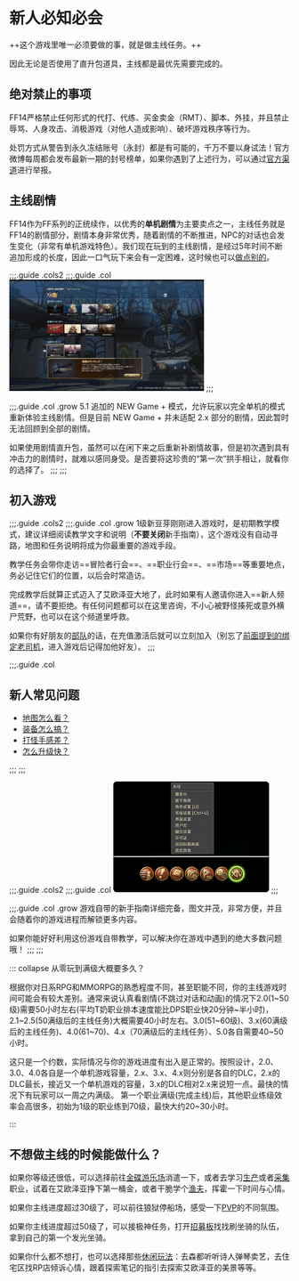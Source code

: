 # 新人必知必会

++这个游戏里唯一必须要做的事，就是做主线任务。++

<IncludePage file="_includes/basic/level.md" />

因此无论是否使用了直升包道具，主线都是最优先需要完成的。

## 绝对禁止的事项

FF14严格禁止任何形式的代打、代练、买金卖金（RMT）、脚本、外挂，并且禁止辱骂、人身攻击、消极游戏（对他人造成影响）、破坏游戏秩序等行为。

处罚方式从警告到永久冻结账号（永封）都是有可能的，千万不要以身试法！官方微博每周都会发布最新一期的封号榜单，如果你遇到了上述行为，可以通过[官方渠道](http://ff.sdo.com/web8/index.html#/newstab/newscont/299956)进行举报。

## 主线剧情

FF14作为FF系列的正统续作，以优秀的**单机剧情**为主要卖点之一，主线任务就是FF14的剧情部分，剧情本身非常优秀，随着剧情的不断推进，NPC的对话也会发生变化（非常有单机游戏特色）。我们现在玩到的主线剧情，是经过5年时间不断追加形成的长度，因此一口气玩下来会有一定困难，这时候也可以[做点别的](#不想做主线的时候能做什么？)。

;;;.guide .cols2
;;;.guide .col
<img src="./core.assets/w9OfL6p.png" alt="New Game+ 界面" style="width: 350px;"/>
;;;

;;;.guide .col .grow
5.1 追加的 NEW Game + 模式，允许玩家以完全单机的模式重新体验主线剧情。但是目前 NEW Game + 并未适配 2.x 部分的剧情，因此暂时无法回顾到全部的剧情。

如果使用剧情直升包，虽然可以在闲下来之后重新补剧情故事，但是初次遇到具有冲击力的剧情时，就难以感同身受。是否要将这珍贵的“第一次”拱手相让，就看你的选择了。
;;;
;;;

## 初入游戏

;;;.guide .cols2
;;;.guide .col .grow
1级新豆芽刚刚进入游戏时，是初期教学模式，建议详细阅读教学文字和说明（**不要关闭**新手指南），这个游戏没有自动寻路，地图和任务说明将成为你最重要的游戏手段。

教学任务会带你走访==冒险者行会==、==职业行会==、==市场==等重要地点，务必记住它们的位置，以后会时常造访。

完成教学后就算正式迈入了艾欧泽亚大地了，此时如果有人邀请你进入==新人频道==，请不要拒绝。有任何问题都可以在这里咨询，不小心被野怪揍死或意外横尸荒野，也可以在这个频道里呼救。

如果你有好朋友的[部队]()的话，在充值激活后就可以立刻加入（别忘了[前面提到的绑定老司机](/before/pay.html#萌新招待领多重福利)，进入游戏后记得加他好友）。
;;;

;;;.guide .col 
<div class="mntab mn-guide">
  <h2>新人常见问题</h2>
  <ul>
    <li><a href="/basic/map.html">地图怎么看？</a></li>
    <li><a href="/basic/equip.html">装备怎么搞？</a></li>
    <li><a href="/basic/battle.html">打怪手感差？</a></li>
    <li><a href="/upgrade/guide.html">怎么升级快？</a></li>
  </ul>
</div>
;;;
;;;

;;;.guide .cols2
;;;.guide .col
![](./core.assets/150142.png)<!--图要换-->
;;;

;;;.guide .col .grow
游戏自带的新手指南详细完备，图文并茂，非常方便，并且会随着你的游戏进程而解锁更多内容。

如果你能好好利用这份游戏自带教学，可以解决你在游戏中遇到的绝大多数问题哦！
;;;
;;;

::: collapse 从零玩到满级大概要多久？

根据你对日系RPG和MMORPG的熟悉程度不同，甚至职能不同，你的主线游戏时间可能会有较大差别。通常来说认真看剧情(不跳过对话和动画)的情况下2.0(1~50级)需要50小时左右(平均T奶职业排本速度能比DPS职业快20分钟~半小时)，2.1~2.5(50满级后的主线任务)大概需要40小时左右。3.0(51~60级)、3.x(60满级后的主线任务)、4.0(61~70)、4.x（70满级后的主线任务）、5.0各自需要40~50小时。

这只是一个约数，实际情况与你的游戏进度有出入是正常的。按照设计，2.0、3.0、4.0各自是一个单机游戏容量，2.x、3.x、4.x则分别是各自的DLC，2.x的DLC最长，接近又一个单机游戏的容量，3.x的DLC相对2.x来说短一点。最快的情况下有玩家可以一周之内满级。
第一个职业满级(完成主线)后，其他职业练级效率会高很多，初始为1级的职业练到70级，最快大约20~30小时。

:::

## 不想做主线的时候能做什么？

如果你等级还很低，可以选择前往[金碟游乐场]()消遣一下，或者去学习[生产]()或者[采集]()职业，试着在艾欧泽亚挣下第一桶金，或者干脆学个[渔夫]()，挥霍一下时间与心情。

如果你主线进度超过30级了，可以前往狼狱停船场，感受一下[PVP]()的不同氛围。

如果你主线进度超过50级了，可以接极神任务，打开[招募板]()找找刷坐骑的队伍，拿到自己的第一个发光坐骑。

如果你什么都不想打，也可以选择那些[休闲玩法]()：去森都听听诗人弹琴卖艺，去住宅区找RP店倾诉心情，跟着探索笔记的指引去探索艾欧泽亚的美景等等。